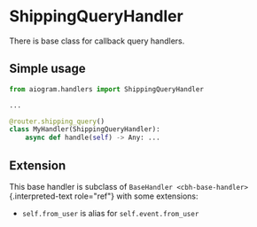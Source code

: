 # ShippingQueryHandler

There is base class for callback query handlers.

## Simple usage

``` python
from aiogram.handlers import ShippingQueryHandler

...

@router.shipping_query()
class MyHandler(ShippingQueryHandler):
    async def handle(self) -> Any: ...
```

## Extension

This base handler is subclass of
`BaseHandler <cbh-base-handler>`{.interpreted-text role="ref"} with some
extensions:

-   `self.from_user` is alias for `self.event.from_user`
